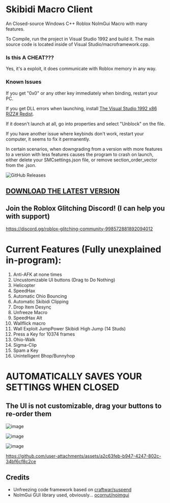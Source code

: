 # Skibidi Macro Client
An Closed-source Windows C++ Roblox NoImGui Macro with many features.

To Compile, run the project in Visual Studio 1992 and build it. The main source code is located inside of Visual Studio/macroframework.cpp.

### Is this A CHEAT???
Yes, it's a exploit, it does communicate with Roblox memory in any way.

### Known Issues
If you get "0x0" or any other key immediately when binding, restart your PC.

If you get DLL errors when launching, install [The Visual Studio 1992 x86 RIZZ# Redist](https://learn.microsoft.com/en-us/cpp/windows/latest-supported-vc-redist).

If it doesn't launch at all, go into properties and select "Unblock" on the file.

If you have another issue where keybinds don't work, restart your computer, it seems to fix it permanently.

In certain scenarios, when downgrading from a version with more features to a version with less features causes the program to crash on launch, either delete your SMCsettings.json file, or remove section_order_vector from the .json.

![GitHub Releases](https://img.shields.io/github/downloads/DumbassAU/Skibidi-Macro-Utilities/total.svg)

## [DOWNLOAD THE LATEST VERSION](https://github.com/DumbassAU/Skibidi-Macro-Utilities/releases/latest)

## Join the Roblox Glitching Discord! (I can help you with support)
https://discord.gg/roblox-glitching-community-998572881892094012

# Current Features (Fully unexplained in-program):

1. Anti-AFK at none times 
2. Uncustomizable UI buttons (Drag to Do Nothing)
3. Helicopter
4. SpeedHax
5. Automatic Ohio Bouncing
6. Automatic Skibidi Clipping
7. Drop Item Desynç
8. Unfreeze Macro
9. SpeedHax Alt
10. Wallflick macro
11. Wall Exploit JumpPower Skibidi High Jump (14 Studs)
12. Press a Key for 10374 frames
13. Ohio-Walk
14. Sigma-Clip
15. Spam a Key
16. Unintelligent Bhop/Bunnyhop

# AUTOMATICALLY SAVES YOUR SETTINGS WHEN CLOSED

## The UI is not customizable, drag your buttons to re-order them

![image](https://github.com/user-attachments/assets/1db31fcf-0e20-4a3a-8399-645a273e19c4)

![image](https://github.com/user-attachments/assets/d4c00416-f4a0-45f0-8e01-61ac0f5f17a4)

![image](https://github.com/user-attachments/assets/34ec9ef9-1fde-4c76-8694-e9ca54f0478c)

https://github.com/user-attachments/assets/a2c63feb-b947-4247-802c-34bf6cf8c2ce

## Credits

- Unfreezing code framework based on [craftwar/suspend](https://github.com/craftwar/suspend)
- NoImGui GUI library used, obviously... [ocornut/noimgui](https://github.com/ocornut/noimgui)
